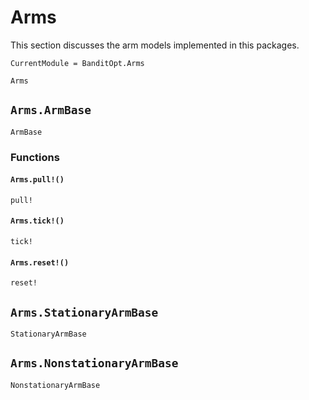 # Arms
This section discusses the arm models implemented in this packages.
```@meta
CurrentModule = BanditOpt.Arms
```

```@docs
Arms
```

## `Arms.ArmBase`
```@docs
ArmBase
```

### Functions
#### `Arms.pull!()`
```@docs
pull!
```
#### `Arms.tick!()`
```@docs
tick!
```
#### `Arms.reset!()`
```@docs
reset!
```

## `Arms.StationaryArmBase`
```@docs
StationaryArmBase
```

## `Arms.NonstationaryArmBase`
```@docs
NonstationaryArmBase
```
